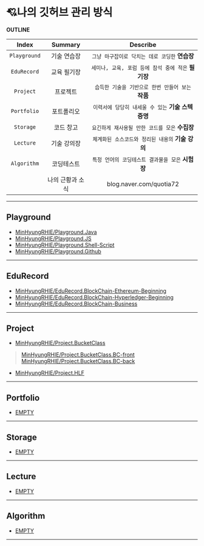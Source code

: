 # 💘나의 깃허브  관리 방식
**OUTLINE**

| Index | Summary | Describe |
|:---:|:---:|:---:|
| `Playground` | 기술 연습장 | `그냥 마구잡이로 닥치는 데로 코딩한` **연습장** |
| `EduRecord` | 교육  필기장 | `세미나, 교육, 포럼 등에 참석 중에 적은` **필기장** |
| `Project` | 프로젝트 | `습득한 기술을 기반으로 한번 만들어 보는` **작품** |
| `Portfolio` | 포트폴리오 |`이력서에 당당히 내세울 수 있는` **기술 스텍 증명**  |
| `Storage` | 코드 창고 |`요긴하게 재사용될 만한 코드를 모은` **수집장**  |
| `Lecture` | 기술 강의장 |`체계화된 소스코드와 정리된 내용의` **기술 강의** |
| `Algorithm` | 코딩테스트 |`특정 언어의 코딩테스트 결과물을 모은` **시험장** |
|  | 나의 근황과 소식 | blog.naver.com/quotia72  |
<hr>

## Playground
- [MinHyungRHIE/Playground.Java](https://github.com/MinHyungRHIE/Playground.Java)<br>
- [MinHyungRHIE/Playground.JS](https://github.com/MinHyungRHIE/Playground.JS)<br>
- [MinHyungRHIE/Playground.Shell-Script](https://github.com/MinHyungRHIE/Playground.Shell-Script)<br>
- [MinHyungRHIE/Playground.Github](https://github.com/MinHyungRHIE/Playground.Github)<br>


<hr>

## EduRecord
- [MinHyungRHIE/EduRecord.BlockChain-Ethereum-Beginning](https://github.com/MinHyungRHIE/EduRecord.BlockChain-Ethereum-Beginning)<br>
- [MinHyungRHIE/EduRecord.BlockChain-Hyperledger-Beginning](https://github.com/MinHyungRHIE/EduRecord.BlockChain-Hyperledger-Beginning)<br>
- [MinHyungRHIE/EduRecord.BlockChain-Business](https://github.com/MinHyungRHIE/EduRecord.BlockChain-Business)<br>



<hr>

## Project
- [MinHyungRHIE/Project.BucketClass](https://github.com/MinHyungRHIE/Project.BucketClass)<br>
> [MinHyungRHIE/Project.BucketClass.BC-front](https://github.com/MinHyungRHIE/Project.BucketClass.BC-front)<br>
> [MinHyungRHIE/Project.BucketClass.BC-back](https://github.com/MinHyungRHIE/Project.BucketClass.BC-back)<br>

- [MinHyungRHIE/Project.HLF](https://github.com/MinHyungRHIE/Project.HLF)<br>


<hr>

## Portfolio

- [EMPTY]()<br>

<hr>

## Storage

- [EMPTY]()<br>

<hr>

## Lecture

- [EMPTY]()<br>

<hr>

## Algorithm

- [EMPTY]()<br>

<hr>